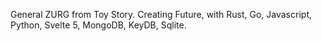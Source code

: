 General ZURG from Toy Story. Creating Future, with Rust, Go, Javascript, Python, Svelte 5, MongoDB, KeyDB, Sqlite.  

<!---
vamshinenu/vamshinenu is a ✨ special ✨ repository because its `README.md` (this file) appears on your GitHub profile.
You can click the Preview link to take a look at your changes.
--->
